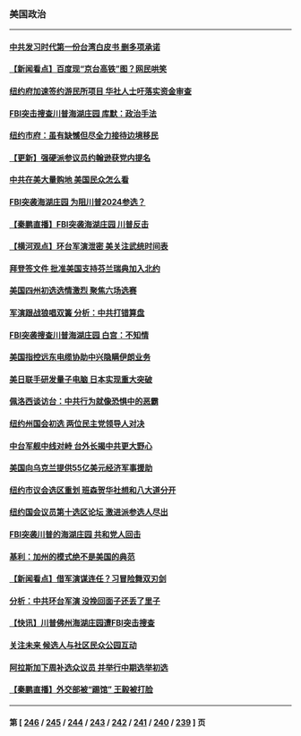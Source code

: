 ### 美国政治
---
#### [中共发习时代第一份台湾白皮书 删多项承诺](../../pages/ncid1078159/n13799640.md) 
#### [【新闻看点】百度现“京台高铁”图？网民哄笑](../../pages/ncid1078159/n13799099.md) 
#### [纽约府加速签约游民所项目 华社人士吁落实资金审查](../../pages/ncid1078159/n13799279.md) 
#### [FBI突击搜查川普海湖庄园 库默：政治手法](../../pages/ncid1078159/n13799285.md) 
#### [纽约市府：虽有缺憾但尽全力接待边境移民](../../pages/ncid1078159/n13799277.md) 
#### [【更新】强硬派参议员约翰逊获党内提名](../../pages/ncid1078159/n13799017.md) 
#### [中共在美大量购地 美国民众怎么看](../../pages/ncid1078159/n13799203.md) 
#### [FBI突袭海湖庄园 为阻川普2024参选？](../../pages/ncid1078159/n13798986.md) 
#### [【秦鹏直播】FBI突袭海湖庄园 川普反击](../../pages/ncid1078159/n13799038.md) 
#### [【横河观点】环台军演泄密 美关注武统时间表](../../pages/ncid1078159/n13799105.md) 
#### [拜登签文件 批准美国支持芬兰瑞典加入北约](../../pages/ncid1078159/n13799045.md) 
#### [美国四州初选选情激烈 聚焦六场选赛](../../pages/ncid1078159/n13798933.md) 
#### [军演跟战狼唱双簧 分析：中共打错算盘](../../pages/ncid1078159/n13799011.md) 
#### [FBI突袭搜查川普海湖庄园 白宫：不知情](../../pages/ncid1078159/n13798950.md) 
#### [美国指控远东电缆协助中兴隐瞒伊朗业务](../../pages/ncid1078159/n13798971.md) 
#### [美日联手研发量子电脑 日本实现重大突破](../../pages/ncid1078159/n13798979.md) 
#### [佩洛西谈访台：中共行为就像恐惧中的恶霸](../../pages/ncid1078159/n13798920.md) 
#### [纽约州国会初选 两位民主党领导人对决](../../pages/ncid1078159/n13798508.md) 
#### [中台军舰中线对峙 台外长揭中共更大野心](../../pages/ncid1078159/n13798740.md) 
#### [美国向乌克兰提供55亿美元经济军事援助](../../pages/ncid1078159/n13798555.md) 
#### [纽约市议会选区重划 班森贺华社想和八大道分开](../../pages/ncid1078159/n13798562.md) 
#### [纽约国会议员第十选区论坛 激进派参选人尽出](../../pages/ncid1078159/n13798566.md) 
#### [FBI突袭川普的海湖庄园 共和党人回击](../../pages/ncid1078159/n13798479.md) 
#### [基利：加州的模式绝不是美国的典范](../../pages/ncid1078159/n13798498.md) 
#### [【新闻看点】借军演谋连任？习冒险舞双刃剑](../../pages/ncid1078159/n13798415.md) 
#### [分析：中共环台军演 没挽回面子还丢了里子](../../pages/ncid1078159/n13798433.md) 
#### [【快讯】川普佛州海湖庄园遭FBI突击搜查](../../pages/ncid1078159/n13798436.md) 
#### [关注未来 候选人与社区民众公园互动](../../pages/ncid1078159/n13798435.md) 
#### [阿拉斯加下周补选众议员 并举行中期选举初选](../../pages/ncid1078159/n13798363.md) 
#### [【秦鹏直播】外交部被“踢馆” 王毅被打脸](../../pages/ncid1078159/n13798303.md) 

---
#### 第 [ [246](./246.md) / [245](./245.md) / [244](./244.md) / [243](./243.md) / [242](./242.md) / [241](./241.md) / [240](./240.md) / [239](./239.md) ] 页

